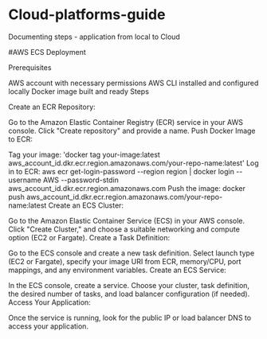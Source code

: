 # Cloud-platforms-guide
Documenting steps  - application from local to Cloud

#AWS ECS Deployment

Prerequisites

AWS account with necessary permissions
AWS CLI installed and configured locally
Docker image built and ready
Steps

Create an ECR Repository:

Go to the Amazon Elastic Container Registry (ECR) service in your AWS console.
Click "Create repository" and provide a name.
Push Docker Image to ECR:

Tag your image: 'docker tag your-image:latest aws_account_id.dkr.ecr.region.amazonaws.com/your-repo-name:latest'
Log in to ECR: aws ecr get-login-password --region region | docker login --username AWS --password-stdin aws_account_id.dkr.ecr.region.amazonaws.com
Push the image: docker push aws_account_id.dkr.ecr.region.amazonaws.com/your-repo-name:latest
Create an ECS Cluster:

Go to the Amazon Elastic Container Service (ECS) in your AWS console.
Click "Create Cluster," and choose a suitable networking and compute option (EC2 or Fargate).
Create a Task Definition:

Go to the ECS console and create a new task definition.
Select launch type (EC2 or Fargate), specify your image URI from ECR, memory/CPU, port mappings, and any environment variables.
Create an ECS Service:

In the ECS console, create a service.
Choose your cluster, task definition, the desired number of tasks, and load balancer configuration (if needed).
Access Your Application:

Once the service is running, look for the public IP or load balancer DNS to access your application.
